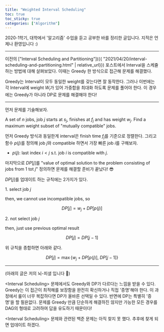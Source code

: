 ```yaml
---
title: "Weighted Interval Scheduling"
toc: true
toc_sticky: true
categories: ["Algorithm"]
---
```




2020-1학기, 대학에서 '알고리즘' 수업을 듣고 공부한 바를 정리한 글입니다. 지적은 언제나 환영입니다 :)

<hr/>

이전의 ["Interval Scheduling and Partitioning"]({{ "2021/04/20/interval-scheduling-and-partitioning.html" | relative_url}}) 포스트에서 Interval을 스케쥴 하는 방법에 대해 살펴보았다. 이때는 Greedy 한 방식으로 접근해 문제를 해결했다.

Greedy는 Interval이 모두 동일한 weight를 갖는다면 잘 동작한다. 그러나 이번에는 각 Interval에 weight $W_i$가 있어 가중합을 최대화 하도록 문제를 풀어야 한다. 이 경우에는 Greedy가 아니라 DP로 문제를 해결해야 한다!

<hr/>

먼저 문제를 기술해보자.

<div class="notice" markdown="1">

A set of $n$ jobs, job $j$ starts at $s_j$, finishes at $f_j$ and has weight $w_j$. Find a maximum weight subset of "mutually compatible" jobs.

</div>

먼저 Greedy 방식과 동일한게 interval은 finish time $f_j$를 기준으로 정렬한다. 그리고 함수 $p(j)$를 정의해 job $j$와 compatible 하면서 가장 빠른 job $i$를 구해보자.

- $p(j)$: last index $i < j$ s.t. job $i$ is compatible with $j$.

마지막으로 $DP[j]$를 "value of optimal solution to the problem consisting of jobs from $1$ tot $j$" 정의하면 문제를 해결할 준비가 끝났다! 😎

$DP[j]$를 업데이트 하는 규칙에는 2가지가 있다.

<div class="math-statement" markdown="1">


1\. select job $j$

then, we cannot use incompatible jobs, so

$$
DP[j] = w_j + DP[p(j)]
$$

2\. not select job $j$

then, just use previous optimal result

$$
DP[j] = DP[j-1]
$$

</div>

위 규칙을 종합하면 아래와 같다.

$$
DP[j] = \max \left\{ w_j + DP[p(j)], \; DP[j-1] \right\}
$$

<hr/>

(아래의 글은 저의 뇌-피셜 입니다 🤪)

\<Interval Scheduling\> 문제에서도 Greedy와 DP가 다르다는 느낌을 받을 수 있다. Greedy는 이 접근이 최적해를 보장함을 완전히 확신하거나 직접 '증명'해야 한다. 이 과정에서 룰이 너무 복잡하다면 DP가 올바른 선택일 수 있다. 반면에 DP는 특별히 '증명'을 할 필욘없다. 문제를 Greedy 만큼 단순하게 해결하진 않지만 가능한 모든 경우를 DAG의 형태로 고려하여 답을 유도하기 때문이다!

\<Interval Scheduling\> 문제와 관련된 백준 문제는 아직 찾지 못 했다. 추후에 찾게 되면 업데이트 하겠다.
